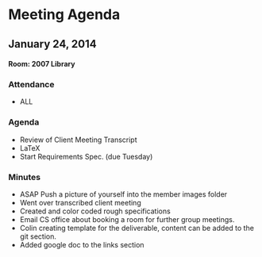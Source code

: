 # Meeting Agenda
## January 24, 2014
#### Room: 2007 Library

### Attendance
- ALL
### Agenda
- Review of Client Meeting Transcript
- LaTeX
- Start Requirements Spec. (due Tuesday)
### Minutes
- ASAP Push a picture of yourself into the member images folder
- Went over transcribed client meeting
- Created and color coded rough specifications
- Email CS office about booking a room for further group meetings.
- Colin creating template for the deliverable, content can be added to the git section.
- Added google doc to the links section